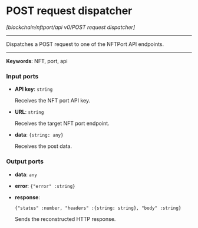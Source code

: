 # POST request dispatcher

_[blockchain/nftport/api v0/POST request dispatcher]_

---

Dispatches a POST request to one of the NFTPort API endpoints.  

---

__Keywords__: NFT, port, api

### Input ports

* __API key__: ` string `

    Receives the NFT port API key.


* __URL__: ` string `

    Receives the target NFT port endpoint.
    


* __data__: ` {string: any} `

    Receives the post data.

### Output ports

* __data__: ` any `


* __error__: ` {"error" :string} `


* __response__: 
    ```
    {"status" :number, "headers" :{string: string}, "body" :string}
    ```

    Sends the reconstructed HTTP response.

